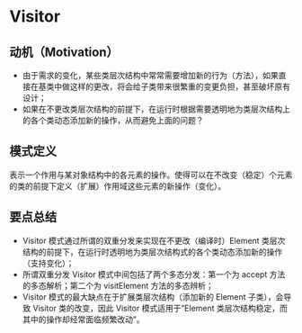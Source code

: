 # Visitor

## 动机（Motivation）

- 由于需求的变化，某些类层次结构中常常需要增加新的行为（方法），如果直接在基类中做这样的更改，将会给子类带来很繁重的变更负担，甚至破坏原有设计；
- 如果在不更改类层次结构的前提下，在运行时根据需要透明地为类层次结构上的各个类动态添加新的操作，从而避免上面的问题？

## 模式定义

表示一个作用与某对象结构中的各元素的操作。使得可以在不改变（稳定）个元素的类的前提下定义（扩展）作用域这些元素的新操作（变化）。

## 要点总结

- Visitor 模式通过所谓的双重分发来实现在不更改（编译时）Element 类层次结构的前提下，在运行时透明地为类层次结构式的各个类动态添加新的操作（支持变化）；
- 所谓双重分发 Visitor 模式中间包括了两个多态分发：第一个为 accept 方法的多态解析；第二个为 visitElement 方法的多态辨析；
- Visitor 模式的最大缺点在于扩展类层次结构（添加新的 Element 子类），会导致 Visitor 类的改变，因此 Visitor 模式适用于”Element 类层次结构稳定，而其中的操作却经常面临频繁改动”。